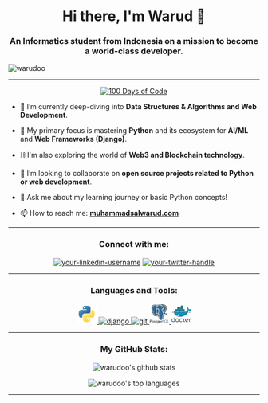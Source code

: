 <h1 align="center">Hi there, I'm Warud 👋</h1>
<h3 align="center">An Informatics student from Indonesia on a mission to become a world-class developer.</h3>

<p align="left"> <img src="https://komarev.com/ghpvc/?username=warudoo&label=Profile%20views&color=0e75b6&style=flat" alt="warudoo" /> </p>

---

<p align="center">
  <a href="https://github.com/warudoo/100-days-of-code">
    <img src="https://img.shields.io/badge/CHALLENGE-100DaysOfCode-blue?style=for-the-badge" alt="100 Days of Code">
  </a>
</p>

- 🌱 I’m currently deep-diving into **Data Structures & Algorithms and Web Development**.

- 🎯 My primary focus is mastering **Python** and its ecosystem for **AI/ML** and **Web Frameworks (Django)**.

- ⛓️ I'm also exploring the world of **Web3 and Blockchain technology**.

- 👯 I’m looking to collaborate on **open source projects related to Python or web development**.

- 💬 Ask me about my learning journey or basic Python concepts!

- 📫 How to reach me: **[muhammadsalwarud.com](mailto:muhammadsalwarud.com)**

---

<h3 align="center">Connect with me:</h3>
<p align="center">
<a href="[https://linkedin.com/in/your-linkedin-username](https://www.linkedin.com/in/muhamad-salwarud/)" target="blank"><img align="center" src="https://raw.githubusercontent.com/rahuldkjain/github-profile-readme-generator/master/src/images/icons/Social/linked-in-alt.svg" alt="your-linkedin-username" height="30" width="40" /></a>
<a href="https://twitter.com/your-twitter-handle" target="blank"><img align="center" src="https://raw.githubusercontent.com/rahuldkjain/github-profile-readme-generator/master/src/images/icons/Social/twitter.svg" alt="your-twitter-handle" height="30" width="40" /></a>
</p>

---

<h3 align="center">Languages and Tools:</h3>
<p align="center"> 
    <a href="https://www.python.org" target="_blank" rel="noreferrer"> <img src="https://raw.githubusercontent.com/devicons/devicon/master/icons/python/python-original.svg" alt="python" width="40" height="40"/> </a> 
    <a href="https://www.djangoproject.com/" target="_blank" rel="noreferrer"> <img src="https://cdn.worldvectorlogo.com/logos/django.svg" alt="django" width="40" height="40"/> </a> 
    <a href="https://git-scm.com/" target="_blank" rel="noreferrer"> <img src="https://www.vectorlogo.zone/logos/git-scm/git-scm-icon.svg" alt="git" width="40" height="40"/> </a>
    <a href="https://www.postgresql.org" target="_blank" rel="noreferrer"> <img src="https://raw.githubusercontent.com/devicons/devicon/master/icons/postgresql/postgresql-original-wordmark.svg" alt="postgresql" width="40" height="40"/> </a>
    <a href="https://www.docker.com/" target="_blank" rel="noreferrer"> <img src="https://raw.githubusercontent.com/devicons/devicon/master/icons/docker/docker-original-wordmark.svg" alt="docker" width="40" height="40"/> </a>
</p>

---

<h3 align="center">My GitHub Stats:</h3>
<p align="center">
    <img align="center" src="https://github-readme-stats.vercel.app/api?username=warudoo&show_icons=true&theme=tokyonight&count_private=true" alt="warudoo's github stats" />
</p>
<p align="center">
    <img align="center" src="https://github-readme-stats.vercel.app/api/top-langs?username=warudoo&layout=compact&theme=tokyonight" alt="warudoo's top languages" />
</p>

---
